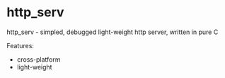 http_serv 
=================================================================================================================================================================================
http_serv - simpled, debugged light-weight http server, written in pure C

Features:
  * cross-platform
  * light-weight
